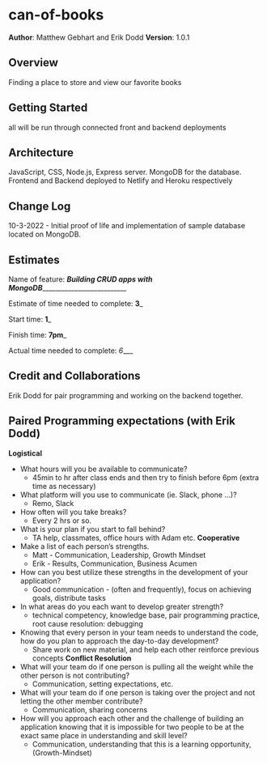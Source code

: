 # can-of-books

**Author**: Matthew Gebhart and Erik Dodd
**Version**: 1.0.1

## Overview
Finding a place to store and view our favorite books
## Getting Started
all will be run through connected front and backend deployments

## Architecture
 JavaScript, CSS, Node.js, Express server. MongoDB for the database. 
 Frontend and Backend deployed to Netlify and Heroku respectively

## Change Log
10-3-2022 - Initial proof of life and implementation of sample database located on MongoDB. 

## Estimates
Name of feature: ___Building CRUD apps with MongoDB_____________________________

Estimate of time needed to complete: __3___

Start time: __1___

Finish time: __7pm___

Actual time needed to complete: _6____

## Credit and Collaborations
Erik Dodd for pair programming and working on the backend together. 

## Paired Programming expectations (with Erik Dodd)

**Logistical**
- What hours will you be available to communicate?
  - 45min to hr after class ends and then try to finish before 6pm (extra time as necessary)
- What platform will you use to communicate (ie. Slack, phone …)?
  - Remo, Slack
- How often will you take breaks?
  - Every 2 hrs or so.
- What is your plan if you start to fall behind?
  - TA help, classmates, office hours with Adam etc.
**Cooperative**
- Make a list of each person’s strengths.
  - Matt - Communication, Leadership, Growth Mindset
  - Erik - Results, Communication, Business Acumen
- How can you best utilize these strengths in the development of your application?
  - Good communication - (often and frequently), focus on achieving goals, distribute tasks
- In what areas do you each want to develop greater strength?
  - technical competency, knowledge base, pair programming practice, root cause resolution: debugging
- Knowing that every person in your team needs to understand the code, how do you plan to approach the day-to-day development?
  - Share work on new material, and help each other reinforce previous concepts
**Conflict Resolution**
- What will your team do if one person is pulling all the weight while the other person is not contributing?
  - Communication, setting expectations, etc.
- What will your team do if one person is taking over the project and not letting the other member contribute?
  - Communication, sharing concerns
- How will you approach each other and the challenge of building an application knowing that it is impossible for two people to be at the exact same place in understanding and skill level?
  - Communication, understanding that this is a learning opportunity, (Growth-Mindset)

